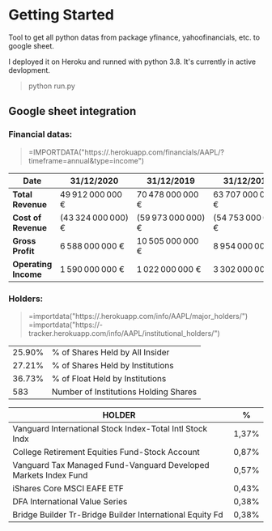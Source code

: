 # Getting Started

Tool to get all python datas from package yfinance, yahoofinancials, etc. to google sheet.

I deployed it on Heroku and runned with python 3.8. It's currently in active devlopment.

> python run.py

## Google sheet integration

### Financial datas:
> =IMPORTDATA("https://<myapp>.herokuapp.com/financials/AAPL/?timeframe=annual&type=income")

| Date             | 31/12/2020         | 31/12/2019         | 31/12/2018         | 31/12/2017         |
|------------------|--------------------|--------------------|--------------------|--------------------|
| **Total Revenue**    | 49 912 000 000 €   | 70 478 000 000 €   | 63 707 000 000 €   | 59 022 000 000 €   |
| **Cost of Revenue**  | (43 324 000 000) € | (59 973 000 000) € | (54 753 000 000) € | (52 149 000 000) € |
| **Gross Profit**    | 6 588 000 000 €    | 10 505 000 000 €   | 8 954 000 000 €    | 6 873 000 000 €    |
| **Operating Income** | 1 590 000 000 €    | 1 022 000 000 €    | 3 302 000 000 €    | 1 627 000 000 €    |
### Holders:
> =importdata("https://<myapp>.herokuapp.com/info/AAPL/major_holders/")
> =importdata("https://<myapp>-tracker.herokuapp.com/info/AAPL/institutional_holders/")
> 
|||
|--------|---------------------------------------|
| 25.90% | % of Shares Held by All Insider       |
| 27.21% | % of Shares Held by Institutions      |
| 36.73% | % of Float Held by Institutions       |
| 583    | Number of Institutions Holding Shares |

| HOLDER                                                          | %     |
|-----------------------------------------------------------------|-------|
| Vanguard International Stock Index-Total Intl Stock Indx        | 1,37% |
| College Retirement Equities Fund-Stock Account                  | 0,87% |
| Vanguard Tax Managed Fund-Vanguard Developed Markets Index Fund | 0,57% |
| iShares Core MSCI EAFE ETF                                      | 0,43% |
| DFA International Value Series                                  | 0,38% |
| Bridge Builder Tr-Bridge Builder International Equity Fd        | 0,38% |